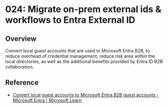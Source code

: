 # 024: Migrate on-prem external ids & workflows to Entra External ID

## Overview

Convert local guest accounts that are used to Microsoft Entra B2B, to reduce overhead of credential management, reduce risk area within the local directories, as well as the additional benefits provided by Entra ID B2B collaboration.

## Reference
* [Convert local guest accounts to Microsoft Entra B2B guest accounts - Microsoft Entra | Microsoft Learn](https://learn.microsoft.com/entra/architecture/10-secure-local-guest)
